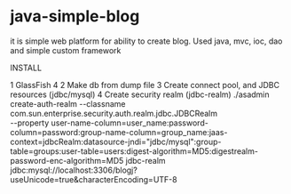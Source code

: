 # java-simple-blog
it is simple web platform for ability to create blog. Used java, mvc, ioc, dao and simple custom framework


INSTALL


1 GlassFish 4
2 Make db from dump file
3 Create connect pool, and JDBC resources (jdbc/mysql)
4 Create security realm (jdbc-realm)
./asadmin create-auth-realm   --classname com.sun.enterprise.security.auth.realm.jdbc.JDBCRealm   
--property user-name-column=user_name:password-column=password:group-name-column=group_name:jaas-context=jdbcRealm:datasource-jndi="jdbc/mysql":group-table=groups:user-table=users:digest-algorithm=MD5:digestrealm-password-enc-algorithm=MD5   jdbc-realm
jdbc:mysql://localhost:3306/blogj?useUnicode=true&characterEncoding=UTF-8
